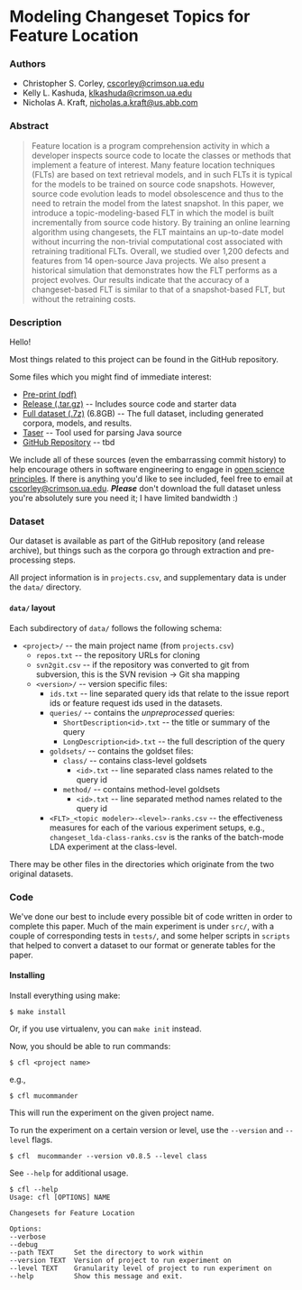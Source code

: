 Modeling Changeset Topics for Feature Location
==============================================

### Authors

- Christopher S. Corley, <cscorley@crimson.ua.edu>
- Kelly L. Kashuda, <klkashuda@crimson.ua.edu>
- Nicholas A. Kraft, <nicholas.a.kraft@us.abb.com>

### Abstract

>Feature location is a program comprehension activity in which a developer
>inspects source code to locate the classes or methods that implement a feature
>of interest. Many feature location techniques (FLTs) are based on text
>retrieval models, and in such FLTs it is typical for the models to be trained
>on source code snapshots. However, source code evolution leads to model
>obsolescence and thus to the need to retrain the model from the latest
>snapshot. In this paper, we introduce a topic-modeling-based FLT in which the
>model is built incrementally from source code history. By training an online
>learning algorithm using changesets, the FLT maintains an up-to-date model
>without incurring the non-trivial computational cost associated with
>retraining traditional FLTs. Overall, we studied over 1,200 defects and
>features from 14 open-source Java projects. We also present a historical
>simulation that demonstrates how the FLT performs as a project evolves. Our
>results indicate that the accuracy of a changeset-based FLT is similar to that
>of a snapshot-based FLT, but without the retraining costs.


### Description

Hello!

Most things related to this project can be found in the GitHub repository.

Some files which you might find of immediate interest:

- [Pre-print (pdf)](./paper.pdf)
- [Release (.tar.gz)](./release.tar.gz) -- Includes source code and starter data
- [Full dataset (.7z)](./fulldata.7z) (6.8GB) -- The full dataset, including
  generated corpora, models, and results. 
- [Taser](https://github.com/nkraft/taser) -- Tool used for parsing Java source
- [GitHub Repository]() -- tbd

We include all of these sources (even the embarrassing commit history) to help
encourage others in software engineering to engage in
[open science principles](http://en.wikipedia.org/wiki/Open_Science).
If there is anything you'd like to see included, feel free to email at
<cscorley@crimson.ua.edu>. ***Please*** don't download the full dataset unless
you're absolutely sure you need it; I have limited bandwidth :)

### Dataset

Our dataset is available as part of the GitHub repository (and release archive),
but things such as the corpora go through extraction and pre-processing steps.

All project information is in `projects.csv`, and supplementary data is under
the `data/` directory.

#### `data/` layout

Each subdirectory of `data/` follows the following schema:

- `<project>/` -- the main project name (from `projects.csv`)
    - `repos.txt` -- the repository URLs for cloning
    - `svn2git.csv` -- if the repository was converted to git from
    subversion, this is the SVN revision -> Git sha mapping
    - `<version>/` -- version specific files:
        - `ids.txt` -- line separated query ids that relate to the issue
          report ids or feature request ids used in the datasets.
        - `queries/` -- contains the *unpreprocessed* queries:
            - `ShortDescription<id>.txt` -- the title or summary of the query
            - `LongDescription<id>.txt` -- the full description of the query
        - `goldsets/` -- contains the goldset files:
            - `class/` -- contains class-level goldsets
                - `<id>.txt` -- line separated class names related to the query id
            - `method/` -- contains method-level goldsets
                - `<id>.txt` -- line separated method names related to the query id
        - `<FLT>_<topic modeler>-<level>-ranks.csv` -- the effectiveness
          measures for each of the various experiment setups, e.g.,
          `changeset_lda-class-ranks.csv` is the ranks of the batch-mode LDA
          experiment at the class-level.

There may be other files in the directories which originate from the two
original datasets.


### Code

We've done our best to include every possible bit of code written in order to
complete this paper. Much of the main experiment is under `src/`, with a couple
of corresponding tests in `tests/`, and some helper scripts in `scripts` that
helped to convert a dataset to our format or generate tables for the paper.

#### Installing

Install everything using make:

    $ make install

Or, if you use virtualenv, you can `make init` instead.

Now, you should be able to run commands:

    $ cfl <project name>

e.g.,

    $ cfl mucommander

This will run the experiment on the given project name.

To run the experiment on a certain version or level, use the `--version` and `--level` flags.

    $ cfl  mucommander --version v0.8.5 --level class

See `--help` for additional usage.

    $ cfl --help
    Usage: cfl [OPTIONS] NAME

    Changesets for Feature Location

    Options:
    --verbose
    --debug
    --path TEXT     Set the directory to work within
    --version TEXT  Version of project to run experiment on
    --level TEXT    Granularity level of project to run experiment on
    --help          Show this message and exit.
